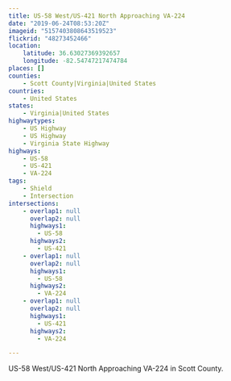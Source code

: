 ```yaml
---
title: US-58 West/US-421 North Approaching VA-224
date: "2019-06-24T08:53:20Z"
imageid: "5157403808643519523"
flickrid: "48273452466"
location:
    latitude: 36.63027369392657
    longitude: -82.54747217474784
places: []
counties:
    - Scott County|Virginia|United States
countries:
    - United States
states:
    - Virginia|United States
highwaytypes:
    - US Highway
    - US Highway
    - Virginia State Highway
highways:
    - US-58
    - US-421
    - VA-224
tags:
    - Shield
    - Intersection
intersections:
    - overlap1: null
      overlap2: null
      highways1:
        - US-58
      highways2:
        - US-421
    - overlap1: null
      overlap2: null
      highways1:
        - US-58
      highways2:
        - VA-224
    - overlap1: null
      overlap2: null
      highways1:
        - US-421
      highways2:
        - VA-224

---
```

US-58 West/US-421 North Approaching VA-224 in Scott County.